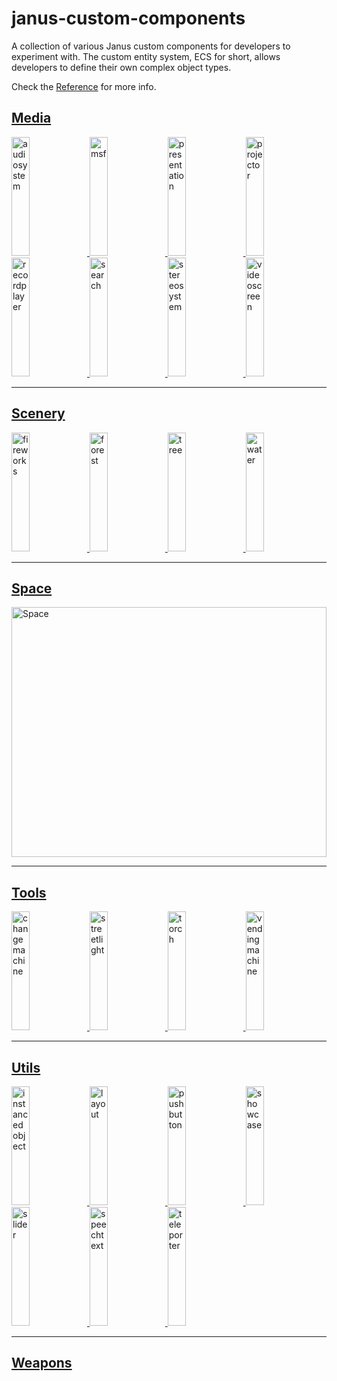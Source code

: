 # janus-custom-components

A collection of various Janus custom components for developers to experiment with. The custom entity system, ECS for short, allows developers to define their own complex object types.

Check the [Reference](https://github.com/jbaicoianu/janusweb/wiki/Scripting-Support-2.0) for more info.


## [Media](examples/components_media.md)

<a href="examples/components_media.md#audiosystem">
  <img alt="audiosystem" target="_blank" src="https://i.imgur.com/hRG420Y.jpg" height="190" width="24%">
</a>
<a href="examples/components_media.md#msf">
  <img alt="msf" target="_blank" src="https://i.imgur.com/MLTw2cc.jpg" height="190" width="24%">
</a>
<a href="examples/components_media.md#presentation">
  <img alt="presentation" target="_blank" src="https://i.imgur.com/YwRPjE7.jpg" height="190" width="24%">
</a>
<a href="examples/components_media.md#projector">
  <img alt="projector" target="_blank" src="https://i.imgur.com/LWTge35.jpg" height="190" width="24%">
</a>
<a href="examples/components_media.md#recordplayer">
  <img alt="recordplayer" target="_blank" src="https://i.imgur.com/gp57p35.jpg" height="190" width="24%">
</a>
<a href="examples/components_media.md#search">
  <img alt="search" target="_blank" src="https://i.imgur.com/aX9JBBB.jpg" height="190" width="24%">
</a>
<a href="examples/components_media.md#stereosystem">
  <img alt="stereosystem" target="_blank" src="https://i.imgur.com/e5myvoa.jpg" height="190" width="24%">
</a>
<a href="examples/components_media.md#videoscreen">
  <img alt="videoscreen" target="_blank" src="https://i.imgur.com/t5x8rxN.jpg" height="190" width="24%">
</a>

---

## [Scenery](examples/components_scenery.md)

<a href="examples/components_fireworks.md#fireworks">
  <img alt="fireworks" target="_blank" src="https://i.imgur.com/u2CfwkY.gif" height="190" width="24%">
</a>
<a href="examples/components_forest.md#forest">
  <img alt="forest" target="_blank" src="https://i.imgur.com/AsXKahc.jpg" height="190" width="24%">
</a>
<a href="examples/components_scenery.md#tree">
  <img alt="tree" target="_blank" src="https://i.imgur.com/039TxZW.jpg" height="190" width="24%">
</a>
<a href="examples/components_scenery.md#water">
  <img alt="water" target="_blank" src="https://i.imgur.com/iBCZi4q.jpg" height="190" width="24%">
</a>


---

## [Space](examples/components_space.md)


<a href="examples/components_space.md#space">
  <img alt="Space" target="_blank" src="https://i.imgur.com/dNwpMt6.jpg" height="400" width="100%">
</a>

---

## [Tools](examples/components_tools.md)

<a href="examples/components_tools.md#changemachine">
  <img alt="changemachine" target="_blank" src="https://i.imgur.com/Iq2gYXb.jpg" height="190" width="24%">
</a>
<a href="examples/components_tools.md#streetlight">
  <img alt="streetlight" target="_blank" src="https://i.imgur.com/m0ZRWvI.jpg" height="190" width="24%">
</a>
<a href="examples/components_tools.md#torch">
  <img alt="torch" target="_blank" src="https://i.imgur.com/jPwMkei.jpg" height="190" width="24%">
</a>
<a href="examples/components_tools.md#vendingmachine">
  <img alt="vendingmachine" target="_blank" src="https://i.imgur.com/XtkRRes.jpg" height="190" width="24%">
</a>

---

## [Utils](examples/components_utils.md)

<a href="examples/components_utils.md#instancedobject">
  <img alt="instancedobject" target="_blank" src="https://i.imgur.com/KPt5TYH.jpg" height="190" width="24%">
</a>
<a href="examples/components_utils.md#layout">
  <img alt="layout" target="_blank" src="https://i.imgur.com/e7Wm1A6.jpg" height="190" width="24%">
</a>
<a href="examples/components_utils.md#pushbutton">
  <img alt="pushbutton" target="_blank" src="https://i.imgur.com/BuRhkkX.gif" height="190" width="24%">
</a>
<a href="examples/components_utils.md#showcase">
  <img alt="showcase" target="_blank" src="https://i.imgur.com/bolzZyW.jpg" height="190" width="24%">
</a>
<a href="examples/components_utils.md#slider">
  <img alt="slider" target="_blank" src="https://i.imgur.com/kA6eBS7.gif" height="190" width="24%">
</a>
<a href="examples/components_utils.md#speechtext">
  <img alt="speechtext" target="_blank" src="https://i.imgur.com/37acD67.jpg" height="190" width="24%">
</a>
<a href="examples/components_utils.md#teleporter">
  <img alt="teleporter" target="_blank" src="https://i.imgur.com/xcRoKvQ.gif" height="190" width="24%">
</a>

---

## [Weapons](examples/components_weapons.md)

